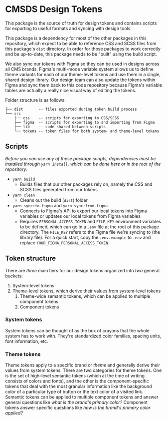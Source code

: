 # CMSDS Design Tokens

This package is the source of truth for design tokens and contains scripts for exporting to useful formats and syncing with design tools.

This package is a dependency for most of the other packages in this repository, which expect to be able to reference CSS and SCSS files from this package's `dist` directory. In order for those packages to work correctly and be up-to-date, this package needs to be "built" using the build script.

We also sync our tokens with Figma so they can be used in designs across all CMS brands. Figma's multi-mode variable system allows us to define theme variants for each of our theme-level tokens and use them in a single, shared design library. Our design team can also update the tokens within Figma and sync them back to this code repository because Figma's variable tables are actually a really nice visual way of editing the tokens.

Folder structure is as follows:

    ├── dist       -- files exported during token build process
    └── src
        ├── css    -- scripts for exporting to CSS/SCSS
        ├── figma  -- scripts for exporting to and importing from Figma
        ├── lib    -- code shared between scripts
        └── tokens -- token files for both system- and theme-level tokens

## Scripts

_Before you can use any of these package scripts, dependencies must be installed through `yarn install`, which can be done here or in the root of the repository._

- `yarn build`
  - Builds files that our other packages rely on, namely the CSS and SCSS files generated from our tokens
- `yarn clean`
  - Cleans out the build (`dist`) folder
- `yarn sync:to-figma` and `yarn sync:from-figma`
  - Connects to Figma's API to export our local tokens into Figma variables or updates our local tokens from Figma variables
  - Requires `PERSONAL_ACCESS_TOKEN` and `FILE_KEY` environment variables to be defined, which can go in a `.env` file at the root of this package directory. The `FILE_KEY` refers to the Figma file we're syncing to (the library file). For a quick start, copy the `.env.example` to `.env` and replace `YOUR_FIGMA_PERSONAL_ACCESS_TOKEN`.

## Token structure

There are _three_ main tiers for our design tokens organized into _two_ general buckets:

1. System-level tokens
2. Theme-level tokens, which derive their values from system-level tokens
   1. Theme-wide semantic tokens, which can be applied to multiple component tokens
   2. Component tokens

### System tokens

System tokens can be thought of as the box of crayons that the whole system has to work with. They're standardized color families, spacing units, font information, etc.

### Theme tokens

Theme tokens apply to a specific brand or _theme_ and generally derive their values from system tokens. There are two categories for theme tokens. One is the set of high-level semantic tokens (which at the time of writing consists of colors and fonts), and the other is the component-specific tokens that deal with the most granular information like the background color of a particular type of button or the text color of a visited link. Semantic tokens can be applied to multiple component tokens and answer general questions like _what is the brand's primary color?_ Component tokens answer specific questions like _how is the brand's primary color applied?_
